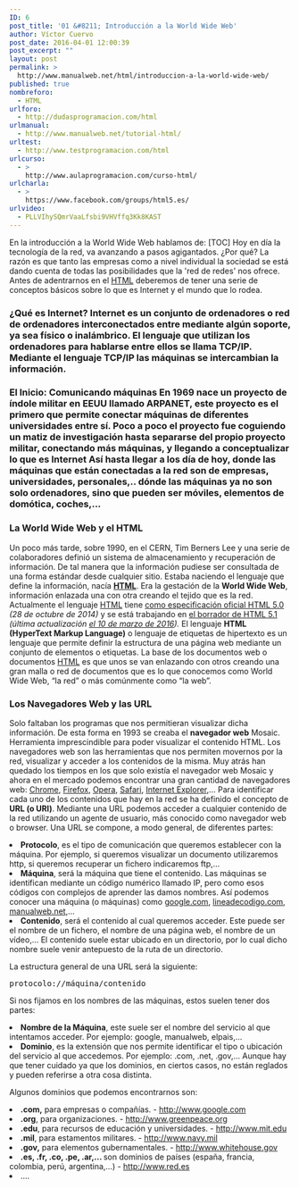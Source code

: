 ```yaml
---
ID: 6
post_title: '01 &#8211; Introducción a la World Wide Web'
author: Víctor Cuervo
post_date: 2016-04-01 12:00:39
post_excerpt: ""
layout: post
permalink: >
  http://www.manualweb.net/html/introduccion-a-la-world-wide-web/
published: true
nombreforo:
  - HTML
urlforo:
  - http://dudasprogramacion.com/html
urlmanual:
  - http://www.manualweb.net/tutorial-html/
urltest:
  - http://www.testprogramacion.com/html
urlcurso:
  - >
    http://www.aulaprogramacion.com/curso-html/
urlcharla:
  - >
    https://www.facebook.com/groups/html5.es/
urlvideo:
  - PLLVIhySQmrVaaLfsbi9VHVffq3Kk8KAST
---
```

En la introducción a la World Wide Web hablamos de: [TOC] <span style="font-weight: 400">Hoy en día la tecnología de la red, va avanzando a pasos agigantados. ¿Por qué? La razón es que tanto las empresas como a nivel individual la sociedad se está dando cuenta de todas las posibilidades que la 'red de redes' nos ofrece.</span> <span style="font-weight: 400">Antes de adentrarnos en el </span>[<span style="font-weight: 400">HTML</span>][1]<span style="font-weight: 400"> deberemos de tener una serie de conceptos básicos sobre lo que es Internet y el mundo que lo rodea.</span> 
### **¿Qué es Internet?** Internet es un conjunto de ordenadores o red de ordenadores interconectados entre mediante algún soporte, ya sea físico o inalámbrico. El lenguaje que utilizan los ordenadores para hablarse entre ellos se llama TCP/IP. Mediante el lenguaje TCP/IP las máquinas se intercambian la información. 

### **El Inicio: Comunicando máquinas** En 1969 nace un proyecto de índole militar en EEUU llamado ARPANET, este proyecto es el primero que permite conectar máquinas de diferentes universidades entre sí. Poco a poco el proyecto fue coguiendo un matiz de investigación hasta separarse del propio proyecto militar, conectando más máquinas, y llegando a conceptualizar lo que es Internet Así hasta llegar a los día de hoy, donde las máquinas que están conectadas a la red son de empresas, universidades, personales,.. dónde las máquinas ya no son solo ordenadores, sino que pueden ser móviles, elementos de domótica, coches,... 

### **La World Wide Web y el HTML**

<span style="font-weight: 400">Un poco más tarde, sobre 1990, en el CERN, Tim Berners Lee y una serie de colaboradores definió un sistema de almacenamiento y recuperación de información. De tal manera que la información pudiese ser consultada de una forma estándar desde cualquier sitio.</span> <span style="font-weight: 400">Estaba naciendo el lenguaje que define la información, nacía </span>[**HTML**][1]<span style="font-weight: 400">. Era la gestación de la </span>**World Wide Web**<span style="font-weight: 400">, información enlazada una con otra creando el tejido que es la red.</span> <span style="font-weight: 400">Actualmente el lenguaje </span>[<span style="font-weight: 400">HTML</span>][1]<span style="font-weight: 400"> tiene </span>[<span style="font-weight: 400">como especificación oficial HTML 5.0</span>][2] *<span style="font-weight: 400">(28 de octubre de 2014) </span>*<span style="font-weight: 400">y se está trabajando en </span>[<span style="font-weight: 400">el borrador de HTML 5.1</span>][3] *<span style="font-weight: 400">(última actualización </span>*[*<span style="font-weight: 400">el 10 de marzo de 2016</span>*][4]*<span style="font-weight: 400">).</span>* <span style="font-weight: 400">El lenguaje </span>**HTML (HyperText Markup Language)**<span style="font-weight: 400"> o lenguaje de etiquetas de hipertexto es un lenguaje que permite definir la estructura de una página web mediante un conjunto de elementos o etiquetas.</span> <span style="font-weight: 400">La base de los documentos web o documentos </span>[<span style="font-weight: 400">HTML</span>][1]<span style="font-weight: 400"> es que unos se van enlazando con otros creando una gran malla o red de documentos que es lo que conocemos como World Wide Web, “la red” o más comúnmente como “la web”.</span> 
### **Los Navegadores Web y las URL**

<span style="font-weight: 400">Solo faltaban los programas que nos permitieran visualizar dicha información. De esta forma en 1993 se creaba el </span>**navegador web**<span style="font-weight: 400"> Mosaic. Herramienta imprescindible para poder visualizar el contenido HTML.</span> <span style="font-weight: 400">Los navegadores web son las herramientas que nos permiten movernos por la red, visualizar y acceder a los contenidos de la misma. Muy atrás han quedado los tiempos en los que solo existía el navegador web Mosaic y ahora en el mercado podemos encontrar una gran cantidad de navegadores web: </span>[<span style="font-weight: 400">Chrome</span>][5]<span style="font-weight: 400">, </span>[<span style="font-weight: 400">Firefox</span>][6]<span style="font-weight: 400">, </span>[<span style="font-weight: 400">Opera</span>][7]<span style="font-weight: 400">, </span>[<span style="font-weight: 400">Safari</span>][8]<span style="font-weight: 400">, </span>[<span style="font-weight: 400">Internet Explorer</span>][9]<span style="font-weight: 400">,...</span> <span style="font-weight: 400">Para identificar cada uno de los contenidos que hay en la red se ha definido el concepto de </span>**URL (o URI)**<span style="font-weight: 400">. Mediante una URL podemos acceder a cualquier contenido de la red utilizando un agente de usuario, más conocido como navegador web o browser.</span> <span style="font-weight: 400">Una URL se compone, a modo general, de diferentes partes:</span> 
<li style="font-weight: 400">
  <b>Protocolo</b><span style="font-weight: 400">, es el tipo de comunicación que queremos establecer con la máquina. Por ejemplo, si queremos visualizar un documento utilizaremos http, si queremos recuperar un fichero indicaremos ftp,...</span>
</li>
<li style="font-weight: 400">
  <b>Máquina</b><span style="font-weight: 400">, será la máquina que tiene el contenido. Las máquinas se identifican mediante un código numérico llamado IP, pero como esos códigos con complejos de aprender las damos nombres. Así podemos conocer una máquina (o máquinas) como </span><a href="http://www.google.com"><span style="font-weight: 400">google.com</span></a><span style="font-weight: 400">, </span><a href="http://lineadecodigo.com"><span style="font-weight: 400">lineadecodigo.com</span></a><span style="font-weight: 400">, </span><a href="http://www.manualweb.net"><span style="font-weight: 400">manualweb.net</span></a><span style="font-weight: 400">,...</span>
</li>
<li style="font-weight: 400">
  <b>Contenido</b><span style="font-weight: 400">, será el contenido al cual queremos acceder. Este puede ser el nombre de un fichero, el nombre de una página web, el nombre de un vídeo,... El contenido suele estar ubicado en un directorio, por lo cual dicho nombre suele venir antepuesto de la ruta de un directorio.</span>
</li>

<span style="font-weight: 400">La estructura general de una URL será la siguiente:</span> 
<pre>protocolo://máquina/contenido</pre>

<span style="font-weight: 400">Si nos fijamos en los nombres de las máquinas, estos suelen tener dos partes:</span> 
<li style="font-weight: 400">
  <b>Nombre de la Máquina</b><span style="font-weight: 400">, este suele ser el nombre del servicio al que intentamos acceder. Por ejemplo: google, manualweb, elpais,...</span>
</li>
<li style="font-weight: 400">
  <b>Dominio</b><span style="font-weight: 400">, es la extensión que nos permite identificar el tipo o ubicación del servicio al que accedemos. Por ejemplo: .com, .net, .gov,... Aunque hay que tener cuidado ya que los dominios, en ciertos casos, no están reglados y pueden referirse a otra cosa distinta.</span>
</li>

<span style="font-weight: 400">Algunos dominios que podemos encontrarnos son:</span> 
<li style="font-weight: 400">
  <b>.com,</b><span style="font-weight: 400"> para empresas o compañías. - </span><a href="http://www.google.com"><span style="font-weight: 400">http://www.google.com</span></a>
</li>
<li style="font-weight: 400">
  <b>.org</b><span style="font-weight: 400">, para organizaciones. - </span><a href="http://www.greenpeace.org"><span style="font-weight: 400">http://www.greenpeace.org</span></a>
</li>
<li style="font-weight: 400">
  <b>.edu</b><span style="font-weight: 400">, para recursos de educación y universidades. - </span><a href="http://www.mit.edu"><span style="font-weight: 400">http://www.mit.edu</span></a>
</li>
<li style="font-weight: 400">
  <b>.mil</b><span style="font-weight: 400">, para estamentos militares. - </span><a href="http://www.navy.mil"><span style="font-weight: 400">http://www.navy.mil</span></a>
</li>
<li style="font-weight: 400">
  <b>.gov,</b><span style="font-weight: 400"> para elementos gubernamentales. - </span><a href="http://www.whitehouse.gov"><span style="font-weight: 400">http://www.whitehouse.gov</span></a>
</li>
<li style="font-weight: 400">
  <b>.es, .fr, .co, .pe, .ar,... </b><span style="font-weight: 400">son dominios de países (españa, francia, colombia, perú, argentina,...) - </span><a href="http://www.red.es"><span style="font-weight: 400">http://www.red.es</span></a>
</li>
<li style="font-weight: 400">
  <span style="font-weight: 400">….</span>
</li>

 [1]: http://www.manualweb.net/tutorial-html/
 [2]: http://www.w3.org/TR/2014/REC-html5-20141028/
 [3]: https://www.w3.org/TR/2016/WD-html51-20160310/
 [4]: https://www.w3.org/blog/news/archives/5313
 [5]: http://www.ayudaenlaweb.com/navegadores/que-es-google-chrome/
 [6]: http://www.ayudaenlaweb.com/navegadores/que-es-firefox/
 [7]: http://www.ayudaenlaweb.com/navegadores/que-es-opera/
 [8]: http://www.ayudaenlaweb.com/navegadores/que-es-safari/
 [9]: http://www.ayudaenlaweb.com/navegadores/que-es-internet-explorer/